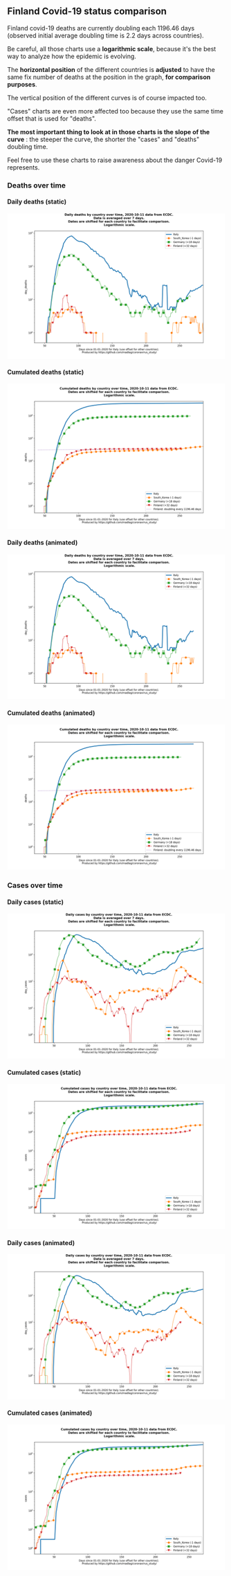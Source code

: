 ## Finland Covid-19 status comparison 

Finland covid-19 deaths are currently doubling each 1196.46 days (observed initial average doubling time is 2.2 days across countries).



Be careful, all those charts use a **logarithmic scale**, because it's the best way to analyze how the epidemic is evolving.
 
The **horizontal position** of the different countries is **adjusted** to have the same fix number of deaths at the position in the graph, **for comparison purposes**.

The vertical position of the different curves is of course impacted too.

"Cases" charts are even more affected too because they use the same time offset that is used for "deaths".

**The most important thing to look at in those charts is the slope of the curve** : the steeper the curve, the shorter the "cases" and "deaths" doubling time.

Feel free to use these charts to raise awareness about the danger Covid-19 represents. 


 
### Deaths over time
 
#### Daily deaths (static)
![Finland covid-19 daily deaths static chart](https://raw.githubusercontent.com/madlag/coronavirus_study/master/notebooks/graphs/2020-10-11/countries/Finland/2020-10-11_Finland_day_deaths.png "Finland covid-19 day_deaths static chart")   
 
#### Cumulated deaths (static)
![Finland covid-19 cumulated deaths static chart](https://raw.githubusercontent.com/madlag/coronavirus_study/master/notebooks/graphs/2020-10-11/countries/Finland/2020-10-11_Finland_deaths.png "Finland covid-19 deaths static chart")   
 
#### Daily deaths (animated)
![Finland covid-19 daily deaths animated chart](https://raw.githubusercontent.com/madlag/coronavirus_study/master/notebooks/graphs/2020-10-11/countries/Finland/2020-10-11_Finland_day_deaths.gif "Finland covid-19 day_deaths animated chart")   
 
#### Cumulated deaths (animated)
![Finland covid-19 cumulated deaths animated chart](https://raw.githubusercontent.com/madlag/coronavirus_study/master/notebooks/graphs/2020-10-11/countries/Finland/2020-10-11_Finland_deaths.gif "Finland covid-19 deaths animated chart")   

 
### Cases over time
 
#### Daily cases (static)
![Finland covid-19 daily cases static chart](https://raw.githubusercontent.com/madlag/coronavirus_study/master/notebooks/graphs/2020-10-11/countries/Finland/2020-10-11_Finland_day_cases.png "Finland covid-19 day_cases static chart")   
 
#### Cumulated cases (static)
![Finland covid-19 cumulated cases static chart](https://raw.githubusercontent.com/madlag/coronavirus_study/master/notebooks/graphs/2020-10-11/countries/Finland/2020-10-11_Finland_cases.png "Finland covid-19 cases static chart")   
 
#### Daily cases (animated)
![Finland covid-19 daily cases animated chart](https://raw.githubusercontent.com/madlag/coronavirus_study/master/notebooks/graphs/2020-10-11/countries/Finland/2020-10-11_Finland_day_cases.gif "Finland covid-19 day_cases animated chart")   
 
#### Cumulated cases (animated)
![Finland covid-19 cumulated cases animated chart](https://raw.githubusercontent.com/madlag/coronavirus_study/master/notebooks/graphs/2020-10-11/countries/Finland/2020-10-11_Finland_cases.gif "Finland covid-19 cases animated chart")   

